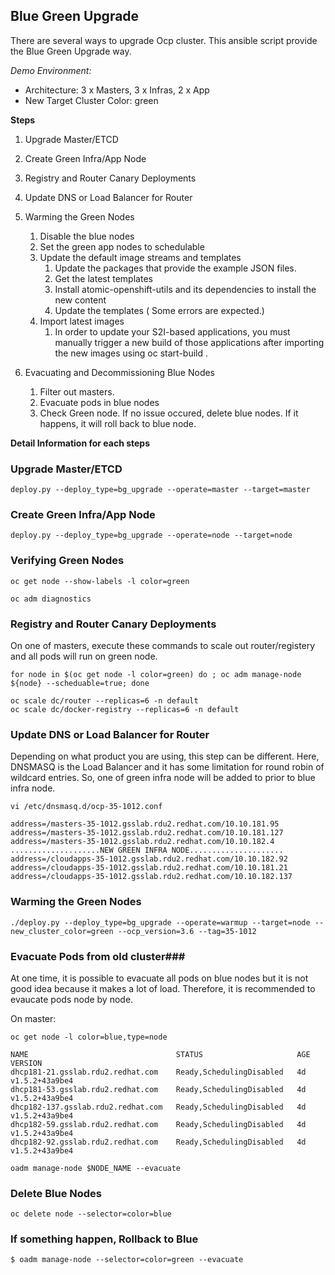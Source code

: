 Blue Green Upgrade
-----------------

There are several ways to upgrade Ocp cluster. This ansible script provide the Blue Green Upgrade way.

*Demo Environment:*
- Architecture: 3 x Masters, 3 x Infras, 2 x App 
- New Target Cluster Color: green






**Steps**
1. Upgrade Master/ETCD
2. Create Green Infra/App Node
3. Registry and Router Canary Deployments
4. Update DNS or Load Balancer for Router
5. Warming the Green Nodes
   1. Disable the blue nodes 
   2. Set the green app nodes to schedulable 
   3. Update the default image streams and templates
      1. Update the packages that provide the example JSON files.
      2. Get the latest templates 
      3. Install atomic-openshift-utils and its dependencies to install the new content
      4. Update the templates ( Some errors are expected.)
   4. Import latest images
       1. In order to update your S2I-based applications, you must manually trigger a new build of those applications after importing the new images using oc start-build <app-name>.
  
6. Evacuating and Decommissioning Blue Nodes
   1. Filter out masters.
   2. Evacuate pods in blue nodes
   3. Check Green node. If no issue occured, delete blue nodes. If it happens, it will roll back to blue node.



**Detail Information for each steps**

### Upgrade Master/ETCD ###

```
deploy.py --deploy_type=bg_upgrade --operate=master --target=master
```

### Create Green Infra/App Node ###

```
deploy.py --deploy_type=bg_upgrade --operate=node --target=node
```

### Verifying Green Nodes
```
oc get node --show-labels -l color=green

oc adm diagnostics
```


### Registry and Router Canary Deployments ###

On one of masters, execute these commands to scale out router/registery and all pods will run on green node.

```
for node in $(oc get node -l color=green) do ; oc adm manage-node ${node} --scheduable=true; done

oc scale dc/router --replicas=6 -n default 
oc scale dc/docker-registry --replicas=6 -n default 
```

### Update DNS or Load Balancer for Router ###
Depending on what product you are using, this step can be different. Here, DNSMASQ is the Load Balancer and it has some limitation for round robin of wildcard entries. So, one of green infra node will be added to prior to blue infra node.
```
vi /etc/dnsmasq.d/ocp-35-1012.conf

address=/masters-35-1012.gsslab.rdu2.redhat.com/10.10.181.95
address=/masters-35-1012.gsslab.rdu2.redhat.com/10.10.181.127
address=/masters-35-1012.gsslab.rdu2.redhat.com/10.10.182.4
....................NEW GREEN INFRA NODE.....................
address=/cloudapps-35-1012.gsslab.rdu2.redhat.com/10.10.182.92
address=/cloudapps-35-1012.gsslab.rdu2.redhat.com/10.10.181.21
address=/cloudapps-35-1012.gsslab.rdu2.redhat.com/10.10.182.137

```


### Warming the Green Nodes ###
```
./deploy.py --deploy_type=bg_upgrade --operate=warmup --target=node --new_cluster_color=green --ocp_version=3.6 --tag=35-1012
```

### Evacuate Pods from old cluster###
At one time, it is possible to evacuate all pods on blue nodes but it is not good idea because it makes a lot of load.
Therefore, it is recommended to evaucate pods node by node.

On master:
```
oc get node -l color=blue,type=node

NAME                                 STATUS                     AGE       VERSION
dhcp181-21.gsslab.rdu2.redhat.com    Ready,SchedulingDisabled   4d        v1.5.2+43a9be4
dhcp181-53.gsslab.rdu2.redhat.com    Ready,SchedulingDisabled   4d        v1.5.2+43a9be4
dhcp182-137.gsslab.rdu2.redhat.com   Ready,SchedulingDisabled   4d        v1.5.2+43a9be4
dhcp182-59.gsslab.rdu2.redhat.com    Ready,SchedulingDisabled   4d        v1.5.2+43a9be4
dhcp182-92.gsslab.rdu2.redhat.com    Ready,SchedulingDisabled   4d        v1.5.2+43a9be4

oadm manage-node $NODE_NAME --evacuate
```
### Delete Blue Nodes ###
```
oc delete node --selector=color=blue
```

### If something happen, Rollback to Blue ###
```
$ oadm manage-node --selector=color=green --evacuate
```
